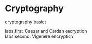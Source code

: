 # Cryptography
cryptography basics

labs.first: Caesar and Cardan encryption    
labs.second: Vigenere encryption
